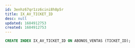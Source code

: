 ```yaml
---
id: 3enhz67qr1zz6cini8h8p5r
title: IX_AV_TICKET_ID
desc: null
updated: 1684912753
created: 1684912753
---
```



```sql
CREATE INDEX IX_AV_TICKET_ID ON ABONOS_VENTAS (TICKET_ID);
```
